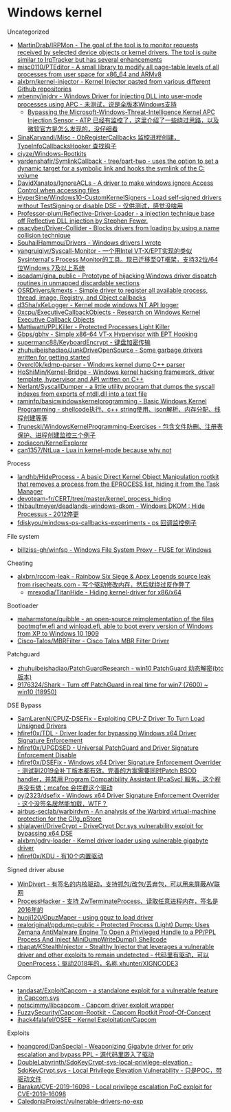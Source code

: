 # Windows kernel

Uncategorized

* [MartinDrab/IRPMon - The goal of the tool is to monitor requests received by selected device objects or kernel drivers. The tool is quite similar to IrpTracker but has several enhancements](https://github.com/MartinDrab/IRPMon)
* [misc0110/PTEditor - A small library to modify all page-table levels of all processes from user space for x86_64 and ARMv8](https://github.com/misc0110/PTEditor)
* [alxbrn/kernel-injector - Kernel Injector pasted from various different Github repositories](https://github.com/alxbrn/kernel-injector)
* [wbenny/injdrv - Windows Driver for injecting DLL into user-mode processes using APC - 未测试，说是全版本Windows支持](https://github.com/wbenny/injdrv)
  * [Bypassing the Microsoft-Windows-Threat-Intelligence Kernel APC Injection Sensor - ATP 已经有监控了，这里介绍了一些绕过思路，以及微软官方是怎么发现的，没仔细看](https://medium.com/@philiptsukerman/bypassing-the-microsoft-windows-threat-intelligence-kernel-apc-injection-sensor-92266433e0b0)
* [SinaKarvandi/Misc - ObRegisterCallbacks 监控进程创建，TypeInfoCallbacksHooker 查找钩子](https://github.com/SinaKarvandi/Misc)
* [ciyze/Windows-Rootkits](https://github.com/ciyze/Windows-Rootkits)
* [yardenshafir/SymlinkCallback - tree/part-two - uses the option to set a dynamic target for a symbolic link and hooks the symlink of the C: volume](https://github.com/yardenshafir/SymlinkCallback/tree/part-two)
* [DavidXanatos/IgnoreACLs - A driver to make windows ignore Access Control when accessing files](https://github.com/DavidXanatos/IgnoreACLs)
* [HyperSine/Windows10-CustomKernelSigners - Load self-signed drivers without TestSigning or disable DSE - 仅供测试，感觉没啥用](https://github.com/HyperSine/Windows10-CustomKernelSigners)
* [Professor-plum/Reflective-Driver-Loader - a injection technique base off Reflective DLL injection by Stephen Fewer.](https://github.com/Professor-plum/Reflective-Driver-Loader)
* [nsacyber/Driver-Collider - Blocks drivers from loading by using a name collision technique](https://github.com/nsacyber/Driver-Collider)
* [SouhailHammou/Drivers - Windows drivers I wrote](https://github.com/SouhailHammou/Drivers)
* [yangruiqiyr/Syscall-Monitor - 一个用Intel VT-X/EPT实现的类似Sysinternal's Process Monitor的工具。现已迁移至QT框架，支持32位/64位Windows 7及以上系统](https://github.com/yangruiqiyr/Syscall-Monitor)
* [isoadam/gina_public - Prototype of hijacking Windows driver dispatch routines in unmapped discardable sections](https://github.com/isoadam/gina_public)
* [OSRDrivers/kmexts - Simple driver to register all available process, thread, image, Registry, and Object callbacks](https://github.com/OSRDrivers/kmexts)
* [d35ha/xKeLogger - Kernel mode windows NT API logger](https://github.com/d35ha/xKeLogger)
* [0xcpu/ExecutiveCallbackObjects - Research on Windows Kernel Executive Callback Objects](https://github.com/0xcpu/ExecutiveCallbackObjects)
* [Mattiwatti/PPLKiller - Protected Processes Light Killer](https://github.com/Mattiwatti/PPLKiller)
* [Gbps/gbhv - Simple x86-64 VT-x Hypervisor with EPT Hooking](https://github.com/Gbps/gbhv)
* [supermanc88/KeyboardEncrypt - 键盘加密传输](https://github.com/supermanc88/KeyboardEncrypt)
* [zhuhuibeishadiao/JunkDriveOpenSource - Some garbage drivers written for getting started](https://github.com/zhuhuibeishadiao/JunkDriveOpenSource)
* [0vercl0k/kdmp-parser - Windows kernel dump C++ parser](https://github.com/0vercl0k/kdmp-parser)
* [HoShiMin/Kernel-Bridge - Windows kernel hacking framework, driver template, hypervisor and API written on C++](https://github.com/HoShiMin/Kernel-Bridge)
* [Nerlant/SyscallDumper - a little utility program that dumps the syscall indexes from exports of ntdll.dll into a text file](https://github.com/Nerlant/SyscallDumper)
* [raminfp/basicwindowskernelprogramming - Basic Windows Kernel Programming - shellcode执行、c++ string使用、json解析、内存分配、线程创建等等](https://github.com/raminfp/basicwindowskernelprogramming)
* [Truneski/WindowsKernelProgramming-Exercises - 包含文件防删、注册表保护、进程创建监控三个例子](https://github.com/Truneski/WindowsKernelProgramming-Exercises)
* [zodiacon/KernelExplorer](https://github.com/zodiacon/KernelExplorer)
* [can1357/NtLua - Lua in kernel-mode because why not](https://github.com/can1357/NtLua)

Process

* [landhb/HideProcess - A basic Direct Kernel Object Manipulation rootkit that removes a process from the EPROCESS list, hiding it from the Task Manager](https://github.com/landhb/HideProcess)
* [devoteam-fr/CERT/tree/master/kernel_process_hiding](https://github.com/devoteam-fr/CERT/tree/master/kernel_process_hiding)
* [thibaultmeyer/deadlands-windows-dkom - Windows DKOM : Hide Processus - 2012停更](https://github.com/thibaultmeyer/deadlands-windows-dkom)
* [fdiskyou/windows-ps-callbacks-experiments - ps 回调监控例子](https://github.com/fdiskyou/windows-ps-callbacks-experiments)

File system

* [billziss-gh/winfsp - Windows File System Proxy - FUSE for Windows](https://github.com/billziss-gh/winfsp)

Cheating

* [alxbrn/rccom-leak - Rainbow Six Siege & Apex Legends source leak from risecheats.com - 写个驱动修改内存，然后就绕过反作弊了](https://github.com/alxbrn/rccom-leak)
  * [mrexodia/TitanHide - Hiding kernel-driver for x86/x64](https://github.com/mrexodia/TitanHide)

Bootloader

* [maharmstone/quibble - an open-source reimplementation of the files bootmgfw.efi and winload.efi, able to boot every version of Windows from XP to Windows 10 1909](https://github.com/maharmstone/quibble)
* [Cisco-Talos/MBRFilter - Cisco Talos MBR Filter Driver](https://github.com/Cisco-Talos/MBRFilter)

Patchguard

* [zhuhuibeishadiao/PatchGuardResearch - win10 PatchGuard 动态解密(btc版本)](https://github.com/zhuhuibeishadiao/PatchGuardResearch)
* [9176324/Shark - Turn off PatchGuard in real time for win7 (7600) ~ win10 (18950)](https://github.com/9176324/Shark)

DSE Bypass

* [SamLarenN/CPUZ-DSEFix - Exploiting CPU-Z Driver To Turn Load Unsigned Drivers](https://github.com/SamLarenN/CPUZ-DSEFix)
* [hfiref0x/TDL - Driver loader for bypassing Windows x64 Driver Signature Enforcement](https://github.com/hfiref0x/TDL)
* [hfiref0x/UPGDSED - Universal PatchGuard and Driver Signature Enforcement Disable](https://github.com/hfiref0x/UPGDSED)
* [hfiref0x/DSEFix - Windows x64 Driver Signature Enforcement Overrider - 测试到2019全补丁版本都有效。完善的方案需要同时Patch BSOD handler，并禁用 Program Compatibility Assistant (PcaSvc) 服务，这个程序没有做；mcafee 会拦截这个驱动](https://github.com/hfiref0x/DSEFix)
* [pyj2323/dsefix - Windows x64 Driver Signature Enforcement Overrider - 这个没签名居然能加载，WTF？](https://github.com/pyj2323/dsefix)
* [airbus-seclab/warbirdvm - An analysis of the Warbird virtual-machine protection for the CI!g_pStore](https://github.com/airbus-seclab/warbirdvm)
* [shjalayeri/DriveCrypt - DriveCrypt Dcr.sys vulnerability exploit for bypassing x64 DSE](https://github.com/shjalayeri/DriveCrypt)
* [alxbrn/gdrv-loader - Kernel driver loader using vulnerable gigabyte driver](https://github.com/alxbrn/gdrv-loader)
* [hfiref0x/KDU - 有10个内置驱动](https://github.com/hfiref0x/KDU)

Signed driver abuse

* [WinDivert - 有签名的内核驱动，支持抓包/改包/丢弃包，可以用来屏蔽AV联网](https://www.reqrypt.org/windivert.html)
* [ProcessHacker - 支持 ZwTerminateProcess、读取任意进程内存，签名是2016年的](https://github.com/processhacker/processhacker/blob/master/KProcessHacker/devctrl.c)
* [huoji120/GpuzMaper - using gpuz to load driver](https://github.com/huoji120/GpuzMaper)
* [realoriginal/ppdump-public - Protected Process (Light) Dump: Uses Zemana AntiMalware Engine To Open a Privileged Handle to a PP/PPL Process And Inject MiniDumpWriteDump() Shellcode](https://github.com/realoriginal/ppdump-public)
* [rbapat/KStealthInjector - Stealthy Injector that leverages a vulnerable driver and other exploits to remain undetected - 代码里有驱动，可以OpenProcess；驱动2018年的，名称 xhunter/XIGNCODE3](https://github.com/rbapat/KStealthInjector)

Capcom

* [tandasat/ExploitCapcom - a standalone exploit for a vulnerable feature in Capcom.sys](https://github.com/tandasat/ExploitCapcom)
* [notscimmy/libcapcom - Capcom driver exploit wrapper](https://github.com/notscimmy/libcapcom)
* [FuzzySecurity/Capcom-Rootkit - Capcom Rootkit Proof-Of-Concept](https://github.com/FuzzySecurity/Capcom-Rootkit)
* [ihack4falafel/OSEE - Kernel Exploitation/Capcom](https://github.com/ihack4falafel/OSEE/tree/master/Kernel%20Exploitation/Capcom)

Exploits

* [hoangprod/DanSpecial - Weaponizing Gigabyte driver for priv escalation and bypass PPL - 源代码里嵌入了驱动](https://github.com/hoangprod/DanSpecial)
* [DoubleLabyrinth/SdoKeyCrypt-sys-local-privilege-elevation - SdoKeyCrypt.sys - Local Privilege Elevation Vulnerability - 只是POC，带驱动文件](https://github.com/DoubleLabyrinth/SdoKeyCrypt-sys-local-privilege-elevation)
* [Barakat/CVE-2019-16098 - Local privilege escalation PoC exploit for CVE-2019-16098](https://github.com/Barakat/CVE-2019-16098)
* [CaledoniaProject/vulnerable-drivers-no-exp](https://github.com/CaledoniaProject/vulnerable-drivers-no-exp)


